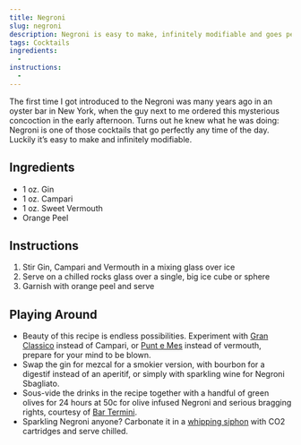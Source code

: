 ```yaml
---
title: Negroni
slug: negroni
description: Negroni is easy to make, infinitely modifiable and goes perfectly any time of the day.
tags: Cocktails
ingredients:
  -
instructions:
  -
---
```


The first time I got introduced to the Negroni was many years ago in an oyster bar in New York, when the guy next to me ordered this mysterious concoction in the early afternoon. Turns out he knew what he was doing: Negroni is one of those cocktails that go perfectly any time of the day. Luckily it’s easy to make and infinitely modifiable.

## Ingredients

- 1 oz. Gin
- 1 oz. Campari
- 1 oz. Sweet Vermouth
- Orange Peel

## Instructions

1. Stir Gin, Campari and Vermouth in a mixing glass over ice
2. Serve on a chilled rocks glass over a single, big ice cube or sphere
3. Garnish with orange peel and serve

## Playing Around

- Beauty of this recipe is endless possibilities. Experiment with [Gran Classico](https://www.tempusfugitspirits.com/gran-classico-bitter) instead of Campari, or [Punt e Mes](http://www.appuntamentoyes.com/) instead of vermouth, prepare for your mind to be blown.
- Swap the gin for mezcal for a smokier version, with bourbon for a digestif instead of an aperitif, or simply with sparkling wine for Negroni Sbagliato.
- Sous-vide the drinks in the recipe together with a handful of green olives for 24 hours at 50c for olive infused Negroni and serious bragging rights, courtesy of [Bar Termini](http://bar-termini-soho.com/).
- Sparkling Negroni anyone? Carbonate it in a [whipping siphon](https://www.isi.com/en/culinary/products/detail/product/gourmet-whip/) with CO2 cartridges and serve chilled.
